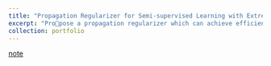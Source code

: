 ```yaml
---
title: "Propagation Regularizer for Semi-supervised Learning with Extremely Scarce Labeled Samples"
excerpt: "Propose a propagation regularizer which can achieve efficient and effective learning with extremely scarce labeled samples by suppressing confirmation bias (2023/08/19)<br/>"
collection: portfolio
---
```


[note](http://xtwusamantha.github.io/files/Propagation-Regularizer.pdf)
